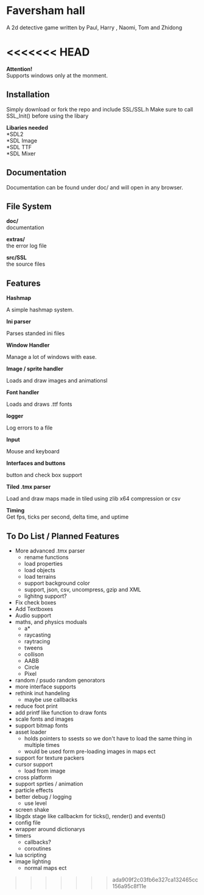 Faversham hall
=============

A 2d detective game written by Paul, Harry , Naomi, Tom and Zhidong

<<<<<<< HEAD
=======
**Attention!**  
Supports windows only at the monment.
 
Installation
-----------
Simply download or fork the repo and include SSL/SSL.h
Make sure to call SSL_Init() before using the libary

**Libaries needed**  
*SDL2    
*SDL Image  
*SDL TTF    
*SDL Mixer  

Documentation
-----------
Documentation can be found under doc/ and will open in any browser.

File System
-----------

**doc/**             
documentation  

**extras/**          
the error log file

**src/SSL**            
the source files   

Features
-----------

**Hashmap**  

A simple hashmap system.

**Ini parser**  

Parses standed ini files

**Window Handler**  

Manage a lot of windows with ease.

**Image / sprite handler**  

Loads and draw images and animationsl

**Font handler**  

Loads and draws .ttf fonts

**logger**  

Log errors to a file

**Input**  

Mouse and keyboard

**Interfaces and buttons**  

button and check box support   

**Tiled .tmx parser**  

Load and draw maps made in tiled using zlib x64 compression or csv   

**Timing**   
Get fps, ticks per second, delta time,  and uptime

To Do List / Planned Features
-----------  
- More advanced .tmx parser  
  - rename functions
  - load properties
  - load objects
  - load terrains
  - support background color
  - support, json, csv, uncompress, gzip and XML
  - lighitng support?
- Fix check boxes  
- Add Textboxes
- Audio support
- maths, and physics moduals
  - a*
  - raycasting
  - raytracing
  - tweens
  - collison
   - AABB
   - Circle
   - Pixel
- random / psudo random genorators
- more interface supports
- rethink inut handeling
  - maybe use callbacks
- reduce foot print
- add printf like function to draw fonts
- scale fonts and images
- support bitmap fonts
- asset loader
  - holds pointers to ssests so we don't have to load the same thing in multiple times
  - would be used form pre-loading images in maps ect
- support for texture packers
- cursor support
  - load from image
- cross platform 
- support sprties / animation
- particle effects
- better debug / logging
  - use level
- screen shake
- libgdx stage like callbackm for ticks(), render() and events()
- config file
- wrapper around dictionarys
- timers
  - callbacks?
  - coroutines
- lua scripting 
- image lighting
  - normal maps ect 
>>>>>>> ada909f2c03fb6e327ca132465cc156a95c8f11e
